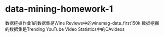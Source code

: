 # data-mining-homework-1
数据挖掘作业1的数据集是Wine Reviews中的winemag-data_first150k
数据挖掘的数据集是Trending YouTube Video Statistics中的CAvideos
